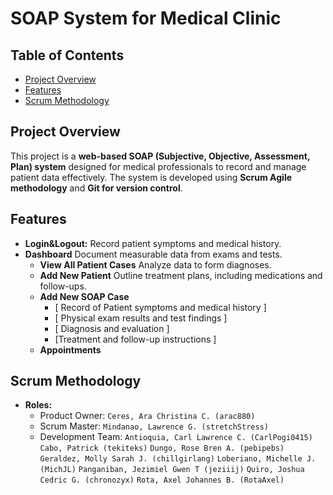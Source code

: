 # SOAP System for Medical Clinic

## Table of Contents
- [Project Overview](#project-overview)
- [Features](#features)
- [Scrum Methodology](#scrum-methodology)

## Project Overview
This project is a **web-based SOAP (Subjective, Objective, Assessment, Plan) system** designed for medical professionals to record and manage patient data effectively. The system is developed using **Scrum Agile methodology** and **Git for version control**.

## Features
- **Login&Logout:** Record patient symptoms and medical history.
- **Dashboard** Document measurable data from exams and tests.
  - **View All Patient Cases** Analyze data to form diagnoses.
  - **Add New Patient** Outline treatment plans, including medications and follow-ups.
  - **Add New SOAP Case**
    -  [ Record of Patient symptoms and medical history ]
    -  [ Physical exam results and test findings ]
    -  [ Diagnosis and evaluation ]
    -  [Treatment and follow-up instructions ]
  - **Appointments**

## Scrum Methodology
- **Roles:**
  - Product Owner: `Ceres, Ara Christina C. (arac880)`
  - Scrum Master: `Mindanao, Lawrence G. (stretchStress)`
  - Development Team:
    `Antioquia, Carl Lawrence C. (CarlPogi0415)`
    `Cabo, Patrick (tekiteks)`
    `Dungo, Rose Bren A. (pebipebs)`
    `Geraldez, Molly Sarah J. (chillgirlang)`
    `Loberiano, Michelle J. (MichJL)`
    `Panganiban, Jezimiel Gwen T (jeziiij)`
    `Quiro, Joshua Cedric G. (chronozyx)`
    `Rota, Axel Johannes B. (RotaAxel)`
